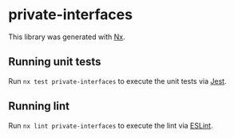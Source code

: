 # private-interfaces

This library was generated with [Nx](https://nx.dev).

## Running unit tests

Run `nx test private-interfaces` to execute the unit tests via [Jest](https://jestjs.io).

## Running lint

Run `nx lint private-interfaces` to execute the lint via [ESLint](https://eslint.org/).
